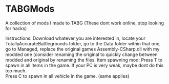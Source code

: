 # TABGMods
A collection of mods I made to TABG (These dont work online, stop looking for hacks)

Instructions:
  Download whatever you are interested in, locate your TotallyAccurateBattlegrounds folder, go to the Data folder within that one,
  go to Managed, replace the original games Assembly-CSharp.dll with my modded one (consider renaming the original to quickly           change between modded and original by renaming the files.
  Item spawning mod:
    Press T to spawn in all items in the game. If your PC is very weak, maybe dont do this too much.\
    Press C to spawn in all vehicle in the game. (same applies)
